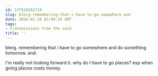 ```yaml
---
id: 137524202719
slug: blerg-remembering-that-i-have-to-go-somewhere-and
date: 2016-01-18 03:09:34 GMT
tags:
- transmissions from the void
title: ''
---
```

blerg. remembering that i have to go somewhere and do something tomorrow. and. 

I'm really not looking forward it. why do I have to go places? esp when going places costs money.